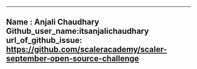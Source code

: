 
---
Name : Anjali Chaudhary
Github_user_name:itsanjalichaudhary
url_of_github_issue: https://github.com/scaleracademy/scaler-september-open-source-challenge
---
